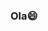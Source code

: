 ### Ola😄

<!--
Me chamo Matheus Lustosa,possuo conhecimento de front-end(html,css,java script,react) e atualmente estou estudando back-end(java,pyton)pelo NEXT
-->
